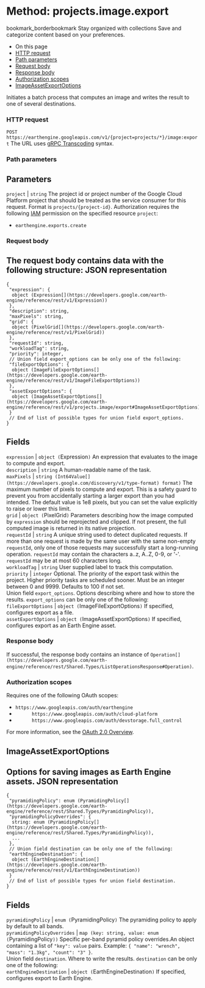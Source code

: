  
#  Method: projects.image.export 
bookmark_borderbookmark Stay organized with collections  Save and categorize content based on your preferences. 
  * On this page
  * [HTTP request](https://developers.google.com/earth-engine/reference/rest/v1/projects.image/export#http-request)
  * [Path parameters](https://developers.google.com/earth-engine/reference/rest/v1/projects.image/export#path-parameters)
  * [Request body](https://developers.google.com/earth-engine/reference/rest/v1/projects.image/export#request-body)
  * [Response body](https://developers.google.com/earth-engine/reference/rest/v1/projects.image/export#response-body)
  * [Authorization scopes](https://developers.google.com/earth-engine/reference/rest/v1/projects.image/export#authorization-scopes)
  * [ImageAssetExportOptions](https://developers.google.com/earth-engine/reference/rest/v1/projects.image/export#imageassetexportoptions)


Initiates a batch process that computes an image and writes the result to one of several destinations.
### HTTP request
`POST https://earthengine.googleapis.com/v1/{project=projects/*}/image:export`
The URL uses [gRPC Transcoding](https://google.aip.dev/127) syntax.
### Path parameters
Parameters  
---  
`project` |  `string` The project id or project number of the Google Cloud Platform project that should be treated as the service consumer for this request. Format is `projects/{project-id}`. Authorization requires the following [IAM](https://cloud.google.com/iam/docs/) permission on the specified resource `project`:
  * `earthengine.exports.create`

  
### Request body
The request body contains data with the following structure:
JSON representation  
---  
```
{
 "expression": {
  object (Expression[](https://developers.google.com/earth-engine/reference/rest/v1/Expression))
 },
 "description": string,
 "maxPixels": string,
 "grid": {
  object (PixelGrid[](https://developers.google.com/earth-engine/reference/rest/v1/PixelGrid))
 },
 "requestId": string,
 "workloadTag": string,
 "priority": integer,
 // Union field export_options can be only one of the following:
 "fileExportOptions": {
  object (ImageFileExportOptions[](https://developers.google.com/earth-engine/reference/rest/v1/ImageFileExportOptions))
 },
 "assetExportOptions": {
  object (ImageAssetExportOptions[](https://developers.google.com/earth-engine/reference/rest/v1/projects.image/export#ImageAssetExportOptions))
 }
 // End of list of possible types for union field export_options.
}
```
  
Fields  
---  
`expression` |  `object (`Expression[](https://developers.google.com/earth-engine/reference/rest/v1/Expression)`)` An expression that evaluates to the image to compute and export.  
`description` |  `string` A human-readable name of the task.  
`maxPixels` |  `string (Int64Value[](https://developers.google.com/discovery/v1/type-format) format)` The maximum number of pixels to compute and export. This is a safety guard to prevent you from accidentally starting a larger export than you had intended. The default value is 1e8 pixels, but you can set the value explicitly to raise or lower this limit.  
`grid` |  `object (`PixelGrid[](https://developers.google.com/earth-engine/reference/rest/v1/PixelGrid)`)` Parameters describing how the image computed by `expression` should be reprojected and clipped. If not present, the full computed image is returned in its native projection.  
`requestId` |  `string` A unique string used to detect duplicated requests. If more than one request is made by the same user with the same non-empty `requestId`, only one of those requests may successfully start a long-running operation. `requestId` may contain the characters a..z, A..Z, 0-9, or '-'. `requestId` may be at most 60 characters long.  
`workloadTag` |  `string` User supplied label to track this computation.  
`priority` |  `integer` Optional. The priority of the export task within the project. Higher priority tasks are scheduled sooner. Must be an integer between 0 and 9999. Defaults to 100 if not set.  
Union field `export_options`. Options describing where and how to store the results. `export_options` can be only one of the following:  
`fileExportOptions` |  `object (`ImageFileExportOptions[](https://developers.google.com/earth-engine/reference/rest/v1/ImageFileExportOptions)`)` If specified, configures export as a file.  
`assetExportOptions` |  `object (`ImageAssetExportOptions[](https://developers.google.com/earth-engine/reference/rest/v1/projects.image/export#ImageAssetExportOptions)`)` If specified, configures export as an Earth Engine asset.  
### Response body
If successful, the response body contains an instance of `Operation[](https://developers.google.com/earth-engine/reference/rest/Shared.Types/ListOperationsResponse#Operation)`.
### Authorization scopes
Requires one of the following OAuth scopes:
  * `https://www.googleapis.com/auth/earthengine`
  * `      https://www.googleapis.com/auth/cloud-platform`
  * `      https://www.googleapis.com/auth/devstorage.full_control`


For more information, see the [OAuth 2.0 Overview](https://developers.google.com/identity/protocols/OAuth2).
## ImageAssetExportOptions
Options for saving images as Earth Engine assets.
JSON representation  
---  
```
{
 "pyramidingPolicy": enum (PyramidingPolicy[](https://developers.google.com/earth-engine/reference/rest/Shared.Types/PyramidingPolicy)),
 "pyramidingPolicyOverrides": {
  string: enum (PyramidingPolicy[](https://developers.google.com/earth-engine/reference/rest/Shared.Types/PyramidingPolicy)),
  ...
 },
 // Union field destination can be only one of the following:
 "earthEngineDestination": {
  object (EarthEngineDestination[](https://developers.google.com/earth-engine/reference/rest/v1/EarthEngineDestination))
 }
 // End of list of possible types for union field destination.
}
```
  
Fields  
---  
`pyramidingPolicy` |  `enum (`PyramidingPolicy[](https://developers.google.com/earth-engine/reference/rest/Shared.Types/PyramidingPolicy)`)` The pyramiding policy to apply by default to all bands.  
`pyramidingPolicyOverrides` |  `map (key: string, value: enum (`PyramidingPolicy[](https://developers.google.com/earth-engine/reference/rest/Shared.Types/PyramidingPolicy)`))` Specific per-band pyramid policy overrides.An object containing a list of `"key": value` pairs. Example: `{ "name": "wrench", "mass": "1.3kg", "count": "3" }`.  
Union field `destination`. Where to write the results. `destination` can be only one of the following:  
`earthEngineDestination` |  `object (`EarthEngineDestination[](https://developers.google.com/earth-engine/reference/rest/v1/EarthEngineDestination)`)` If specified, configures export to Earth Engine.  
